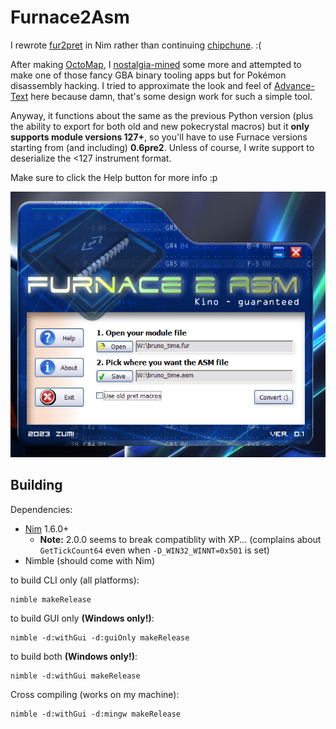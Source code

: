 # Furnace2Asm

I rewrote [fur2pret](https://github.com/ZoomTen/chipstuff/blob/master/furnace/fur2pret.py) in Nim rather than continuing [chipchune](https://github.com/ZoomTen/chipchune/). :(

After making [OctoMap](https://github.com/ZoomTen/OctoMap), I [nostalgia-mined](http://archives.somnolescent.net/web/mari_nc2/essays/nostalgiamining.html) some more and attempted to make one of those fancy GBA binary tooling apps but for Pok&eacute;mon disassembly hacking. I tried to approximate the look and feel of [Advance-Text](https://www.romhacking.net/utilities/427/) here because damn, that's some design work for such a simple tool.

Anyway, it functions about the same as the previous Python version (plus the ability to export for both old and new pokecrystal macros) but it **only supports module versions 127+**, so you'll have to use Furnace versions starting from (and including) **0.6pre2**. Unless of course, I write support to deserialize the <127 instrument format.

Make sure to click the Help button for more info :p

![](docimg/app.png)

## Building

Dependencies:
  * [Nim](https://nim-lang.org/) 1.6.0+
    * **Note:** 2.0.0 seems to break compatiblity with XP... (complains about `GetTickCount64` even when `-D_WIN32_WINNT=0x501` is set)
  * Nimble (should come with Nim)

to build CLI only (all platforms):
```
nimble makeRelease
```
to build GUI only **(Windows only!)**:
```
nimble -d:withGui -d:guiOnly makeRelease
```
to build both **(Windows only!)**:
```
nimble -d:withGui makeRelease
```
Cross compiling (works on my machine):
```
nimble -d:withGui -d:mingw makeRelease
```
